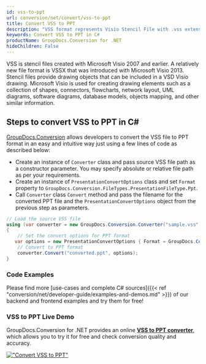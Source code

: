 ```yaml
---
id: vss-to-ppt
url: conversion/net/convert/vss-to-ppt
title: Convert VSS to PPT
description: "VSS format represents Visio Stencil File with .vss extension. Learn how to convert VSS to PPT file programmatically in C# language using GroupDocs.Conversion for .NET library."
keywords: Convert VSS to PPT in C#
productName: GroupDocs.Conversion for .NET
hideChildren: False
---
```


VSS is stencil files created with Microsoft Visio 2007 and earlier. A relatively new file format is VSSX that was introduced with Microsoft Visio 2013. Stencil files provide drawing objects that can be included in a VSD Visio drawing. Microsoft Visio is used for creating drawing elements such as a collection of shapes, connectors, flowcharts, network layout, UML diagrams, software diagrams, database models, objects mapping, and other similar information.

## Steps to convert VSS to PPT in C#

[GroupDocs.Conversion](https://products.groupdocs.com/conversion/net) allows developers to convert the VSS file to PPT format in an easy and intuitive way just using a few lines of code as described below:

* Create an instance of `Converter` class and pass source VSS file path as a constructor parameter. You may specify absolute or relative file path as per your requirements. 
* Create an instance of `PresentationConvertOptions` class and set `Format` property to `GroupDocs.Conversion.FileTypes.PresentationFileType.Ppt`.
* Call `Converter` class `Convert` method and pass the filename for the converted PPT file and the `PresentationConvertOptions` object from the previous step as parameters.

```csharp
// Load the source VSS file
using (var converter = new GroupDocs.Conversion.Converter("sample.vss"))
{
    // Set the convert options for PPT format
   var options = new PresentationConvertOptions { Format = GroupDocs.Conversion.FileTypes.PresentationFileType.Ppt };
    // Convert to PPT format
    converter.Convert("converted.ppt", options);
}
```

### Code Examples

Please find more [use-cases and complete C# sources]({{< ref "conversion/net/developer-guide/examples-and-demos.md" >}}) of our backend and frontend examples and try them for free!

### VSS to PPT Live Demo

GroupDocs.Conversion for .NET provides an online [**VSS to PPT converter**](https://products.groupdocs.app/conversion/vss-to-ppt), which allows you to try it for free and check conversion quality and accuracy.

[!["Convert VSS to PPT"](conversion/net/images/convert-to-ppt/convert-vss-to-ppt.png)](https://products.groupdocs.app/conversion/vss-to-ppt)